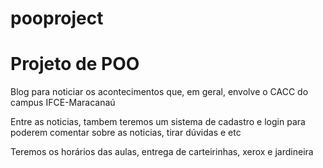 # pooproject
<h1>Projeto de POO</h1>

<p>Blog para noticiar os acontecimentos que, em geral, envolve o CACC do campus IFCE-Maracanaú</p>
<p>Entre as noticias, tambem teremos um sistema de cadastro e login para poderem comentar sobre as noticias, tirar dúvidas e etc</p>
<p>Teremos os horários das aulas, entrega de carteirinhas, xerox e jardineira</p>
